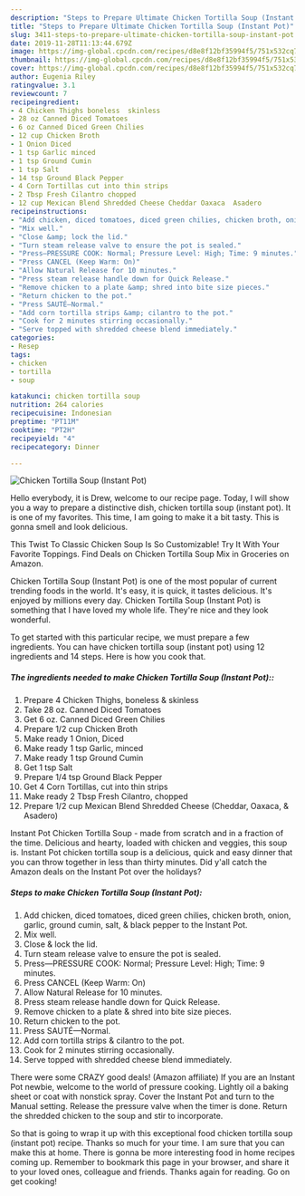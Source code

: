 ```yaml
---
description: "Steps to Prepare Ultimate Chicken Tortilla Soup (Instant Pot)"
title: "Steps to Prepare Ultimate Chicken Tortilla Soup (Instant Pot)"
slug: 3411-steps-to-prepare-ultimate-chicken-tortilla-soup-instant-pot
date: 2019-11-28T11:13:44.679Z
image: https://img-global.cpcdn.com/recipes/d8e8f12bf35994f5/751x532cq70/chicken-tortilla-soup-instant-pot-recipe-main-photo.jpg
thumbnail: https://img-global.cpcdn.com/recipes/d8e8f12bf35994f5/751x532cq70/chicken-tortilla-soup-instant-pot-recipe-main-photo.jpg
cover: https://img-global.cpcdn.com/recipes/d8e8f12bf35994f5/751x532cq70/chicken-tortilla-soup-instant-pot-recipe-main-photo.jpg
author: Eugenia Riley
ratingvalue: 3.1
reviewcount: 7
recipeingredient:
- 4 Chicken Thighs boneless  skinless
- 28 oz Canned Diced Tomatoes
- 6 oz Canned Diced Green Chilies
- 12 cup Chicken Broth
- 1 Onion Diced
- 1 tsp Garlic minced
- 1 tsp Ground Cumin
- 1 tsp Salt
- 14 tsp Ground Black Pepper
- 4 Corn Tortillas cut into thin strips
- 2 Tbsp Fresh Cilantro chopped
- 12 cup Mexican Blend Shredded Cheese Cheddar Oaxaca  Asadero
recipeinstructions:
- "Add chicken, diced tomatoes, diced green chilies, chicken broth, onion, garlic, ground cumin, salt, &amp; black pepper to the Instant Pot."
- "Mix well."
- "Close &amp; lock the lid."
- "Turn steam release valve to ensure the pot is sealed."
- "Press—PRESSURE COOK: Normal; Pressure Level: High; Time: 9 minutes."
- "Press CANCEL (Keep Warm: On)"
- "Allow Natural Release for 10 minutes."
- "Press steam release handle down for Quick Release."
- "Remove chicken to a plate &amp; shred into bite size pieces."
- "Return chicken to the pot."
- "Press SAUTÉ—Normal."
- "Add corn tortilla strips &amp; cilantro to the pot."
- "Cook for 2 minutes stirring occasionally."
- "Serve topped with shredded cheese blend immediately."
categories:
- Resep
tags:
- chicken
- tortilla
- soup

katakunci: chicken tortilla soup
nutrition: 264 calories
recipecuisine: Indonesian
preptime: "PT11M"
cooktime: "PT2H"
recipeyield: "4"
recipecategory: Dinner

---
```



![Chicken Tortilla Soup (Instant Pot)](https://img-global.cpcdn.com/recipes/d8e8f12bf35994f5/751x532cq70/chicken-tortilla-soup-instant-pot-recipe-main-photo.jpg)

Hello everybody, it is Drew, welcome to our recipe page. Today, I will show you a way to prepare a distinctive dish, chicken tortilla soup (instant pot). It is one of my favorites. This time, I am going to make it a bit tasty. This is gonna smell and look delicious.

This Twist To Classic Chicken Soup Is So Customizable! Try It With Your Favorite Toppings. Find Deals on Chicken Tortilla Soup Mix in Groceries on Amazon.

Chicken Tortilla Soup (Instant Pot) is one of the most popular of current trending foods in the world. It's easy, it is quick, it tastes delicious. It's enjoyed by millions every day. Chicken Tortilla Soup (Instant Pot) is something that I have loved my whole life. They're nice and they look wonderful.


To get started with this particular recipe, we must prepare a few ingredients. You can have chicken tortilla soup (instant pot) using 12 ingredients and 14 steps. Here is how you cook that.

##### The ingredients needed to make Chicken Tortilla Soup (Instant Pot)::

1. Prepare 4 Chicken Thighs, boneless &amp; skinless
1. Take 28 oz. Canned Diced Tomatoes
1. Get 6 oz. Canned Diced Green Chilies
1. Prepare 1/2 cup Chicken Broth
1. Make ready 1 Onion, Diced
1. Make ready 1 tsp Garlic, minced
1. Make ready 1 tsp Ground Cumin
1. Get 1 tsp Salt
1. Prepare 1/4 tsp Ground Black Pepper
1. Get 4 Corn Tortillas, cut into thin strips
1. Make ready 2 Tbsp Fresh Cilantro, chopped
1. Prepare 1/2 cup Mexican Blend Shredded Cheese (Cheddar, Oaxaca, &amp; Asadero)


Instant Pot Chicken Tortilla Soup - made from scratch and in a fraction of the time. Delicious and hearty, loaded with chicken and veggies, this soup is. Instant Pot chicken tortilla soup is a delicious, quick and easy dinner that you can throw together in less than thirty minutes. Did y&#39;all catch the Amazon deals on the Instant Pot over the holidays? 

##### Steps to make Chicken Tortilla Soup (Instant Pot):

1. Add chicken, diced tomatoes, diced green chilies, chicken broth, onion, garlic, ground cumin, salt, &amp; black pepper to the Instant Pot.
1. Mix well.
1. Close &amp; lock the lid.
1. Turn steam release valve to ensure the pot is sealed.
1. Press—PRESSURE COOK: Normal; Pressure Level: High; Time: 9 minutes.
1. Press CANCEL (Keep Warm: On)
1. Allow Natural Release for 10 minutes.
1. Press steam release handle down for Quick Release.
1. Remove chicken to a plate &amp; shred into bite size pieces.
1. Return chicken to the pot.
1. Press SAUTÉ—Normal.
1. Add corn tortilla strips &amp; cilantro to the pot.
1. Cook for 2 minutes stirring occasionally.
1. Serve topped with shredded cheese blend immediately.


There were some CRAZY good deals! (Amazon affiliate) If you are an Instant Pot newbie, welcome to the world of pressure cooking. Lightly oil a baking sheet or coat with nonstick spray. Cover the Instant Pot and turn to the Manual setting. Release the pressure valve when the timer is done. Return the shredded chicken to the soup and stir to incorporate. 

So that is going to wrap it up with this exceptional food chicken tortilla soup (instant pot) recipe. Thanks so much for your time. I am sure that you can make this at home. There is gonna be more interesting food in home recipes coming up. Remember to bookmark this page in your browser, and share it to your loved ones, colleague and friends. Thanks again for reading. Go on get cooking!
